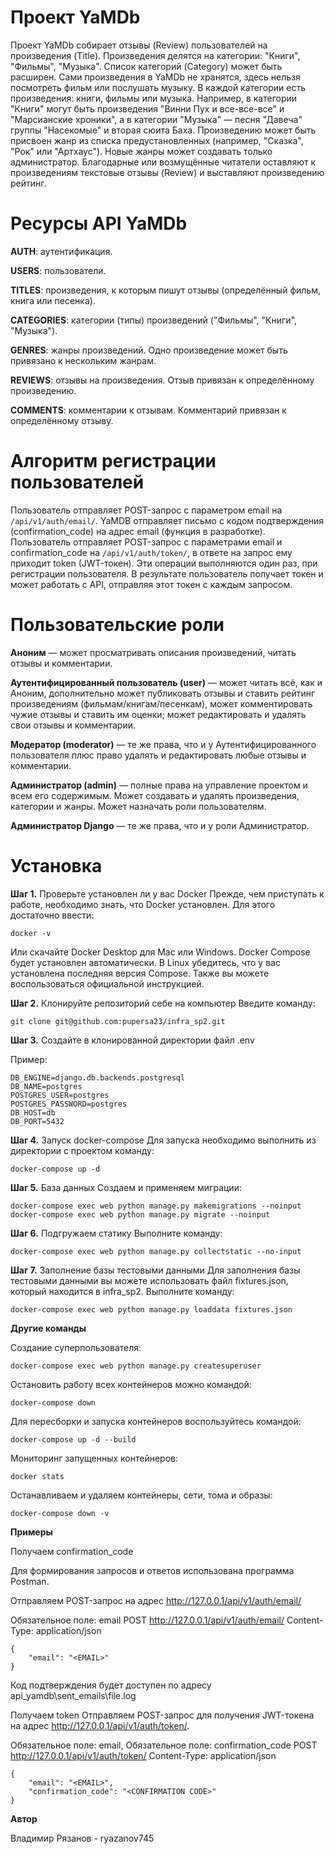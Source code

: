 # Проект YaMDb
Проект YaMDb собирает отзывы (Review) пользователей на произведения (Title). Произведения делятся на категории: "Книги", "Фильмы", "Музыка". Список категорий (Category) может быть расширен.
Сами произведения в YaMDb не хранятся, здесь нельзя посмотреть фильм или послушать музыку.
В каждой категории есть произведения: книги, фильмы или музыка. Например, в категории "Книги" могут быть произведения "Винни Пух и все-все-все" и "Марсианские хроники", а в категории "Музыка" — песня "Давеча" группы "Насекомые" и вторая сюита Баха. Произведению может быть присвоен жанр из списка предустановленных (например, "Сказка", "Рок" или "Артхаус"). Новые жанры может создавать только администратор.
Благодарные или возмущённые читатели оставляют к произведениям текстовые отзывы (Review) и выставляют произведению рейтинг.


# Ресурсы API YaMDb
**AUTH**: аутентификация.

**USERS**: пользователи.

**TITLES**: произведения, к которым пишут отзывы (определённый фильм, книга или песенка).

**CATEGORIES**: категории (типы) произведений ("Фильмы", "Книги", "Музыка").

**GENRES**: жанры произведений. Одно произведение может быть привязано к нескольким жанрам.

**REVIEWS**: отзывы на произведения. Отзыв привязан к определённому произведению.

**COMMENTS**: комментарии к отзывам. Комментарий привязан к определённому отзыву.

# Алгоритм регистрации пользователей
Пользователь отправляет POST-запрос с параметром email на `/api/v1/auth/email/`.
YaMDB отправляет письмо с кодом подтверждения (confirmation_code) на адрес email (функция в разработке).
Пользователь отправляет POST-запрос с параметрами email и confirmation_code на `/api/v1/auth/token/`, в ответе на запрос ему приходит token (JWT-токен).
Эти операции выполняются один раз, при регистрации пользователя. В результате пользователь получает токен и может работать с API, отправляя этот токен с каждым запросом.

# Пользовательские роли
**Аноним** — может просматривать описания произведений, читать отзывы и комментарии.

**Аутентифицированный пользователь (user)** — может читать всё, как и Аноним, дополнительно может публиковать отзывы и ставить рейтинг произведениям (фильмам/книгам/песенкам), может комментировать чужие отзывы и ставить им оценки; может редактировать и удалять свои отзывы и комментарии.

**Модератор (moderator)** — те же права, что и у Аутентифицированного пользователя плюс право удалять и редактировать любые отзывы и комментарии.

**Администратор (admin)** — полные права на управление проектом и всем его содержимым. Может создавать и удалять произведения, категории и жанры. Может назначать роли пользователям.

**Администратор Django** — те же права, что и у роли Администратор.

# Установка

**Шаг 1.** Проверьте установлен ли у вас Docker
Прежде, чем приступать к работе, необходимо знать, что Docker установлен. Для этого достаточно ввести:

    docker -v

Или скачайте Docker Desktop для Mac или Windows. Docker Compose будет установлен автоматически. В Linux убедитесь, что у вас установлена последняя версия Compose. Также вы можете воспользоваться официальной инструкцией.

**Шаг 2.** Клонируйте репозиторий себе на компьютер
Введите команду:

    git clone git@github.com:pupersa23/infra_sp2.git

**Шаг 3.** Создайте в клонированной директории файл .env

Пример:

    DB_ENGINE=django.db.backends.postgresql
    DB_NAME=postgres
    POSTGRES_USER=postgres
    POSTGRES_PASSWORD=postgres
    DB_HOST=db
    DB_PORT=5432

**Шаг 4.** Запуск docker-compose
Для запуска необходимо выполнить из директории с проектом команду:

    docker-compose up -d

**Шаг 5.** База данных
Создаем и применяем миграции:

    docker-compose exec web python manage.py makemigrations --noinput
    docker-compose exec web python manage.py migrate --noinput

**Шаг 6.** Подгружаем статику
Выполните команду:

    docker-compose exec web python manage.py collectstatic --no-input 

**Шаг 7.** Заполнение базы тестовыми данными
Для заполнения базы тестовыми данными вы можете использовать файл fixtures.json, который находится в infra_sp2. Выполните команду:

    docker-compose exec web python manage.py loaddata fixtures.json

**Другие команды**

Создание суперпользователя:

    docker-compose exec web python manage.py createsuperuser

Остановить работу всех контейнеров можно командой:

    docker-compose down

Для пересборки и запуска контейнеров воспользуйтесь командой:

    docker-compose up -d --build 

Мониторинг запущенных контейнеров:

    docker stats

Останавливаем и удаляем контейнеры, сети, тома и образы:

    docker-compose down -v

**Примеры**

Получаем confirmation_code

Для формирования запросов и ответов использована программа Postman.

Отправляем POST-запрос на адрес http://127.0.0.1/api/v1/auth/email/

Обязательное поле: email
POST   http://127.0.0.1/api/v1/auth/email/
Content-Type: application/json

    {
        "email": "<EMAIL>"
    }

Код подтверждения будет доступен по адресу api_yamdb\sent_emails\file.log

Получаем token
Отправляем POST-запрос для получения JWT-токена на адрес http://127.0.0.1/api/v1/auth/token/.

Обязательное поле: email,
Обязательное поле: confirmation_code
POST   http://127.0.0.1/api/v1/auth/token/
Content-Type: application/json

    {
        "email": "<EMAIL>",
        "confirmation_code": "<CONFIRMATION CODE>"
    }

**Автор**

Владимир Рязанов - ryazanov745